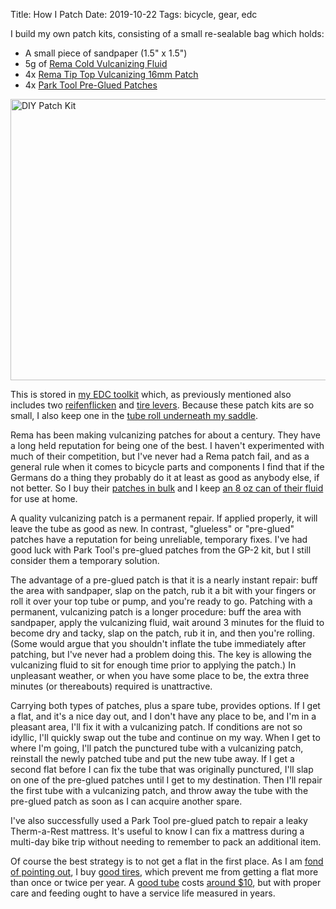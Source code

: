 Title: How I Patch
Date: 2019-10-22
Tags: bicycle, gear, edc

I build my own patch kits, consisting of a small re-sealable bag which holds:

* A small piece of sandpaper (1.5" x 1.5")
* 5g of [Rema Cold Vulcanizing Fluid](http://www.rematiptop.com/products/automotive/cold-vulcanizing-fluid.html)
* 4x [Rema Tip Top Vulcanizing 16mm Patch](http://www.rematiptop.com/products/automotive/tube-repair-vulcanizing-patches.html)
* 4x [Park Tool Pre-Glued Patches](https://www.parktool.com/product/super-patch-kit-gp-2)

<a href="https://www.flickr.com/photos/pigmonkey/48945384737/in/dateposted/" title="DIY Patch Kit"><img src="https://live.staticflickr.com/65535/48945384737_bcbe12544d_c.jpg" width="800" height="450" alt="DIY Patch Kit"></a>

This is stored in [my EDC toolkit](/2018/04/screw/) which, as previously mentioned also includes two [reifenflicken](https://www.parktool.com/product/emergency-tire-boot-tb-2) and [tire levers](https://store.fixitsticks.com/products/replaceable-edition-tire-lever?variant=29081073933). Because these patch kits are so small, I also keep one in the [tube roll underneath my saddle](/2019/04/tube-roll/).

Rema has been making vulcanizing patches for about a century. They have a long held reputation for being one of the best. I haven't experimented with much of their competition, but I've never had a Rema patch fail, and as a general rule when it comes to bicycle parts and components  I find that if the Germans do a thing they probably do it at least as good as anybody else, if not better. So I buy their [patches in bulk](https://www.universalcycles.com/shopping/product_details.php?id=52679&category=178) and I keep [an 8 oz can of their fluid](https://www.universalcycles.com/shopping/product_details.php?id=52678&category=178) for use at home.

A quality vulcanizing patch is a permanent repair. If applied properly, it will leave the tube as good as new. In contrast, "glueless" or "pre-glued" patches have a reputation for being unreliable, temporary fixes. I've had good luck with Park Tool's pre-glued patches from the GP-2 kit, but I still consider them a temporary solution.

The advantage of a pre-glued patch is that it is a nearly instant repair: buff the area with sandpaper, slap on the patch, rub it a bit with your fingers or roll it over your top tube or pump, and you're ready to go. Patching with a permanent, vulcanizing patch is a longer procedure: buff the area with sandpaper, apply the vulcanizing fluid, wait around 3 minutes for the fluid to become dry and tacky, slap on the patch, rub it in, and then you're rolling. (Some would argue that you shouldn't inflate the tube immediately after patching, but I've never had a problem doing this. The key is allowing the vulcanizing fluid to sit for enough time prior to applying the patch.) In unpleasant weather, or when you have some place to be, the extra three minutes (or thereabouts) required is unattractive.

Carrying both types of patches, plus a spare tube, provides options. If I get a flat, and it's a nice day out, and I don't have any place to be, and I'm in a pleasant area, I'll fix it with a vulcanizing patch. If conditions are not so idyllic, I'll quickly swap out the tube and continue on my way. When I get to where I'm going, I'll patch the punctured tube with a vulcanizing patch, reinstall the newly patched tube and put the new tube away. If I get a second flat before I can fix the tube that was originally punctured, I'll slap on one of the pre-glued patches until I get to my destination. Then I'll repair the first tube with a vulcanizing patch, and throw away the tube with the pre-glued patch as soon as I can acquire another spare.

I've also successfully used a Park Tool pre-glued patch to repair a leaky Therm-a-Rest mattress. It's useful to know I can fix a mattress during a multi-day bike trip without needing to remember to pack an additional item.

Of course the best strategy is to not get a flat in the first place. As I am [fond of pointing out](/2018/11/marathon-supremes/), I buy [good tires](/2012/12/evaluating-marathon-supremes/), which prevent me from getting a flat more than once or twice per year. A [good tube](https://www.schwalbe.com/en/schlauch) costs [around $10](https://www.renehersecycles.com/shop/components/tires/700c/schwalbe-tubes-for-700c-tires/), but with proper care and feeding ought to have a service life measured in years.

